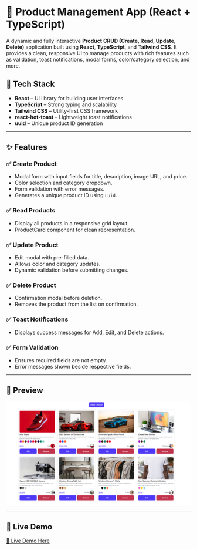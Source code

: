 # 🛒 Product Management App (React + TypeScript)

A dynamic and fully interactive **Product CRUD (Create, Read, Update, Delete)** application built using **React**, **TypeScript**, and **Tailwind CSS**. It provides a clean, responsive UI to manage products with rich features such as validation, toast notifications, modal forms, color/category selection, and more.

## 🚀 Tech Stack

- **React** – UI library for building user interfaces
- **TypeScript** – Strong typing and scalability
- **Tailwind CSS** – Utility-first CSS framework
- **react-hot-toast** – Lightweight toast notifications
- **uuid** – Unique product ID generation

---

## ✨ Features

### ✅ Create Product
- Modal form with input fields for title, description, image URL, and price.
- Color selection and category dropdown.
- Form validation with error messages.
- Generates a unique product ID using `uuid`.

### ✅ Read Products
- Display all products in a responsive grid layout.
- ProductCard component for clean representation.

### ✅ Update Product
- Edit modal with pre-filled data.
- Allows color and category updates.
- Dynamic validation before submitting changes.

### ✅ Delete Product
- Confirmation modal before deletion.
- Removes the product from the list on confirmation.

### ✅ Toast Notifications
- Displays success messages for Add, Edit, and Delete actions.

### ✅ Form Validation
- Ensures required fields are not empty.
- Error messages shown beside respective fields.

---

## 📸 Preview

![Screenshot](./preview.png)

---

## 🚀 Live Demo  

[🔗 Live Demo Here](https://reactjs-crud-system.netlify.app)  